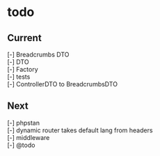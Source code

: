 # todo

## Current

[-] Breadcrumbs DTO  
    [-] DTO  
    [-] Factory  
    [-] tests  
[-] ControllerDTO to BreadcrumbsDTO  

## Next

[-] phpstan  
[-] dynamic router takes default lang from headers  
[-] middleware  
[-] @todo  
